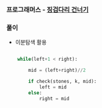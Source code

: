 ### 프로그래머스 - [징검다리 건너기](https://programmers.co.kr/learn/courses/30/lessons/64062)

### 풀이

* 이분탐색 활용

```Python

    while(left+1 < right):

        mid = (left+right)//2

        if check(stones, k, mid):
            left = mid
        else:
            right = mid

```


